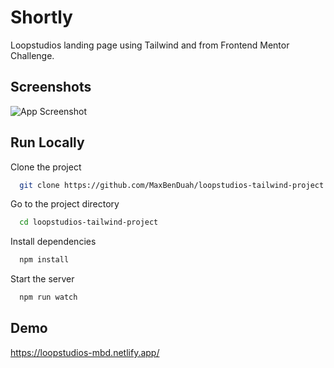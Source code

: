 # Shortly

Loopstudios landing page using Tailwind and from Frontend Mentor Challenge.

## Screenshots

![App Screenshot](https://github.com/MaxBenDuah/miscellaneous-resources/blob/main/screenshot-loopstudios.png?raw=true)

## Run Locally

Clone the project

```bash
  git clone https://github.com/MaxBenDuah/loopstudios-tailwind-project.git
```

Go to the project directory

```bash
  cd loopstudios-tailwind-project
```

Install dependencies

```bash
  npm install
```

Start the server

```bash
  npm run watch
```

## Demo

https://loopstudios-mbd.netlify.app/
